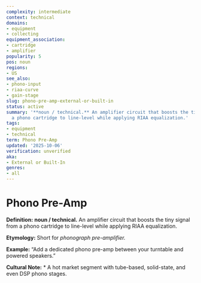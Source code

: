 ```yaml
---
complexity: intermediate
context: technical
domains:
- equipment
- collecting
equipment_association:
- cartridge
- amplifier
popularity: 5
pos: noun
regions:
- US
see_also:
- phono-input
- riaa-curve
- gain-stage
slug: phono-pre-amp-external-or-built-in
status: active
summary: '**noun / technical.** An amplifier circuit that boosts the tiny signal from
  a phono cartridge to line-level while applying RIAA equalization.'
tags:
- equipment
- technical
term: Phono Pre-Amp
updated: '2025-10-06'
verification: unverified
aka:
- External or Built-In
genres:
- all
---
```


# Phono Pre-Amp

**Definition:** **noun / technical.** An amplifier circuit that boosts the tiny signal from a phono cartridge to line-level while applying RIAA equalization.

**Etymology:** Short for *phonograph pre-amplifier.*

**Example:** “Add a dedicated phono pre-amp between your turntable and powered speakers.”

**Cultural Note:** * A hot market segment with tube-based, solid-state, and even DSP phono stages.


